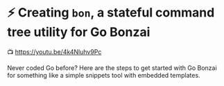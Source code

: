 # ⚡ Creating `bon`, a stateful command tree utility for Go Bonzai

📺 <https://youtu.be/4k4Nluhv9Pc>

Never coded Go before? Here are the steps to get started with Go Bonzai for something like a simple snippets tool with embedded templates.
